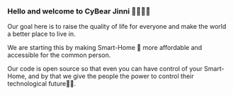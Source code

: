### Hello and welcome to CyBear Jinni 🦾🐻🧞‍♂️

Our goal here is to raise the quality of life for everyone and make the world a better place to live in.

We are starting this by making Smart-Home 🏡 more affordable and accessible for the common person.

Our code is open source so that even you can have control of your Smart-Home, and by that we give the people the power to control their technological future🔮🌌.
